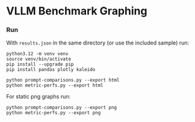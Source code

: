 # VLLM Benchmark Graphing

### Run

With `results.json` in the same directory (or use the included sample) run:

```commandline
python3.12 -m venv venv
source venv/bin/activate
pip install --upgrade pip
pip install pandas plotly kaleido

python prompt-comparisons.py --export html
python metric-perfs.py --export html
```

For static png graphs run:

```commandline
python prompt-comparisons.py --export png
python metric-perfs.py --export png
```
